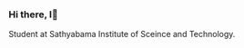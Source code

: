 ### Hi there, I👋

Student at Sathyabama Institute of Sceince and Technology.

<!--
**pr33tham/pr33tham** is a ✨ _special_ ✨ repository because its `README.md` (this file) appears on your GitHub profile.

Here are some ideas to get you started:

- 🔭 I’m currently working on Python(DS, ML)

